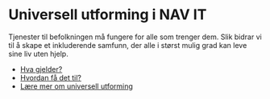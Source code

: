 # Universell utforming i NAV IT

<p class="typo-ingress">Tjenester til befolkningen må fungere for alle som trenger dem. Slik bidrar vi til å skape et inkluderende samfunn, der alle i størst mulig grad kan leve sine liv uten hjelp.</p>

* [Hva gjelder?](/hva-gjelder/README.md)
* [Hvordan få det til?](/hvordan-faa-det-til/README.md)
* [Lære mer om universell utforming](/lære-mer/README.md)

